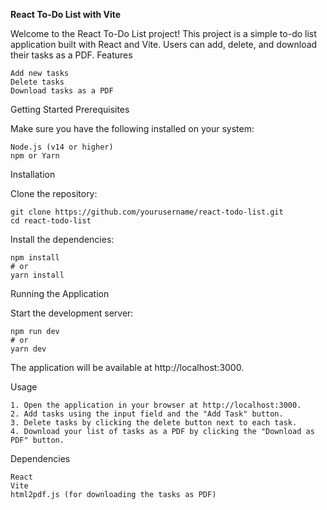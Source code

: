 <b>React To-Do List with Vite</b>

Welcome to the React To-Do List project! This project is a simple to-do list application built with React and Vite. Users can add, delete, and download their tasks as a PDF.
Features

    Add new tasks
    Delete tasks
    Download tasks as a PDF

Getting Started
Prerequisites

Make sure you have the following installed on your system:

    Node.js (v14 or higher)
    npm or Yarn

Installation

Clone the repository:

    git clone https://github.com/yourusername/react-todo-list.git
    cd react-todo-list

Install the dependencies:

    npm install
    # or
    yarn install

Running the Application

Start the development server:

    npm run dev
    # or
    yarn dev

The application will be available at http://localhost:3000.

Usage

    1. Open the application in your browser at http://localhost:3000.
    2. Add tasks using the input field and the "Add Task" button.
    3. Delete tasks by clicking the delete button next to each task.
    4. Download your list of tasks as a PDF by clicking the "Download as PDF" button.

Dependencies

    React
    Vite
    html2pdf.js (for downloading the tasks as PDF)

